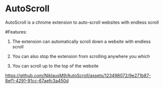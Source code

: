 # AutoScroll
AutoScroll is a chrome extension to auto-scroll websites with endless scroll

#Features:

1) The extension can automatically scroll down a website with endless scroll

2) You can also stop the extension from scrolling anywhere you which

3) You can scroll up to the top of the website


https://github.com/NiklausM9/AutoScroll/assets/123498072/9e271b87-8ef1-4291-91cc-67aefc3a450d



